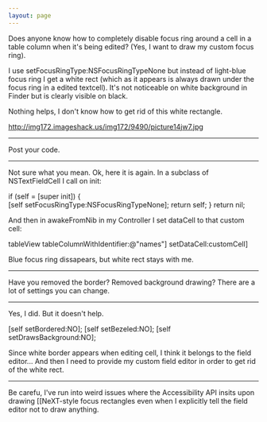 ```yaml
---
layout: page
---
```




Does anyone know how to completely disable focus ring around a cell in a table column when it's being edited? (Yes, I want to draw my custom focus ring).

I use     setFocusRingType:NSFocusRingTypeNone but instead of light-blue focus ring I get a white rect (which as it appears is always drawn under the focus ring in a edited textcell). It's not noticeable on white background in Finder but is clearly visible on black.

Nothing helps, I don't know how to get rid of this white rectangle.

http://img172.imageshack.us/img172/9490/picture14jw7.jpg

----

Post your code.

----

Not sure what you mean. Ok, here it is again. In a subclass of NSTextFieldCell I call on init: 
    
if (self = [super init])
{	
	[self setFocusRingType:NSFocusRingTypeNone];
	return self;
}
return nil;


And then in awakeFromNib in my Controller I set dataCell to that custom cell:

    
tableView tableColumnWithIdentifier:@"names"] setDataCell:customCell]


Blue focus ring dissapears, but white rect stays with me.

----

Have you removed the border? Removed background drawing? There are a lot of settings you can change.

----

Yes, I did. But it doesn't help.
    
[self setBordered:NO];
[self setBezeled:NO];
[self setDrawsBackground:NO];

Since white border appears when editing cell, I think it belongs to the field editor... And then I need to provide my custom field editor in order to get rid of the white rect.

----
Be carefu, I've run into weird issues where the Accessibility API insits upon drawing [[NeXT-style focus rectangles even when I explicitly tell the field editor not to draw anything.
